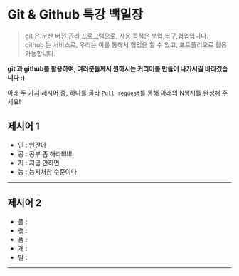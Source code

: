 # Git & Github 특강 백일장

> git 은 분산 버전 관리 프로그램으로, 사용 목적은 백업,복구,협업입니다.   
> github 는 서비스로, 우리는 이를 통해서 협업을 할 수 있고, 포트폴리오로 활용 가능합니다.

**git 과 github를 활용하여, 여러분들께서 원하시는 커리어를 만들어 나가시길 바라겠습니다 :)**

아래 두 가지 제시어 중, 하나를 골라 `Pull request`를 통해 아래의 N행시를 완성해 주세요!

## 제시어 1
- 인 : 인간아
- 공 : 공부 좀 해라!!!!!!
- 지 : 지금 안하면
- 능 : 능지처참 수준이다

---
## 제시어 2
- 플 : 
- 랫 :
- 폼 :
- 개 :
- 발 :

---
